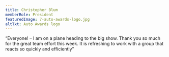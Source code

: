 ```yaml
---
title: Christopher Blum
memberRole: President
featuredImage: 7-auto-awards-logo.jpg
altTxt: Auto Awards logo
---
```


“Everyone! – I am on a plane heading to the big show. Thank you so much for the great team effort this week. It is refreshing to work with a group that reacts so quickly and efficiently”